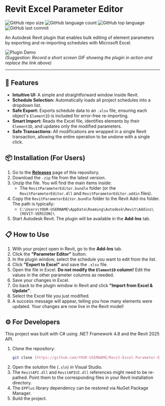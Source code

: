 # Revit Excel Parameter Editor

![GitHub repo size](https://img.shields.io/github/repo-size/YOUR-USERNAME/Revit-Excel-Parameter-Editor?style=for-the-badge)
![GitHub language count](https://img.shields.io/github/languages/count/YOUR-USERNAME/Revit-Excel-Parameter-Editor?style=for-the-badge)
![GitHub top language](https://img.shields.io/github/languages/top/YOUR-USERNAME/Revit-Excel-Parameter-Editor?style=for-the-badge)
![GitHub last commit](https://img.shields.io/github/last-commit/YOUR-USERNAME/Revit-Excel-Parameter-Editor?style=for-the-badge)

An Autodesk Revit plugin that enables bulk editing of element parameters by exporting and re-importing schedules with Microsoft Excel.

![Plugin Demo](https://i.imgur.com/your-image-url.gif)  
*(Suggestion: Record a short screen GIF showing the plugin in action and replace the link above)*

---

## 🚀 Features

* **Intuitive UI:** A simple and straightforward window inside Revit.
* **Schedule Selection:** Automatically loads all project schedules into a dropdown list.
* **Safe Export:** Exports schedule data to an `.xlsx` file, ensuring each object's `ElementID` is included for error-free re-importing.
* **Smart Import:** Reads the Excel file, identifies elements by their `ElementID`, and updates only the modified parameters.
* **Safe Transactions:** All modifications are wrapped in a single Revit transaction, allowing the entire operation to be undone with a single click.

## 📦 Installation (For Users)

1.  Go to the [**Releases**](https://github.com/YOUR-USERNAME/Revit-Excel-Parameter-Editor/releases) page of this repository.
2.  Download the `.zip` file from the latest version.
3.  Unzip the file. You will find the main items inside:
    * The `RevitParameterEditor.bundle` folder (or the `RevitParameterEditor.dll` and `RevitParameterEditor.addin` files).
4.  Copy the `RevitParameterEditor.bundle` folder to the Revit Add-ins folder. The path is typically:
    * `C:\Users\YOUR-USERNAME\AppData\Roaming\Autodesk\Revit\Addins\[REVIT-VERSION]\`
5.  Start Autodesk Revit. The plugin will be available in the **Add-Ins** tab.

## 📋 How to Use

1.  With your project open in Revit, go to the **Add-Ins** tab.
2.  Click the **"Parameter Editor"** button.
3.  In the plugin window, select the schedule you want to edit from the list.
4.  Click **"Export to Excel"** and save the `.xlsx` file.
5.  Open the file in Excel. **Do not modify the `ElementID` column!** Edit the values in the other parameter columns as needed.
6.  Save your changes in Excel.
7.  Go back to the plugin window in Revit and click **"Import from Excel & Update"**.
8.  Select the Excel file you just modified.
9.  A success message will appear, telling you how many elements were updated. Your changes are now live in the Revit model!

## ⚙️ For Developers

This project was built with C# using .NET Framework 4.8 and the Revit 2025 API.

1.  Clone the repository:
    ```bash
    git clone [https://github.com/YOUR-USERNAME/Revit-Excel-Parameter-Editor.git](https://github.com/YOUR-USERNAME/Revit-Excel-Parameter-Editor.git)
    ```
2.  Open the solution file (`.sln`) in Visual Studio.
3.  The `RevitAPI.dll` and `RevitAPIUI.dll` references might need to be re-pathed. Point them to the corresponding files in your Revit installation directory.
4.  The `EPPlus` library dependency can be restored via NuGet Package Manager.
5.  Build the project.
